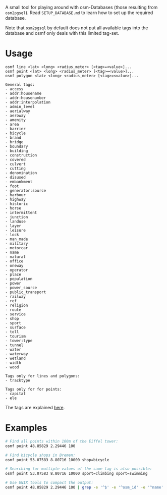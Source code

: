A small tool for playing around with osm-Databases (those resulting
from `osm2pgsql`). Read `SETUP_DATABASE.md` to learn how to set up the
required database.

Note that `osm2pgsql` by default does not put all available tags into
the database and osmf only deals with this limited tag-set.

# Usage
```
osmf line <lat> <long> <radius_meter> [<tag>=<value>]...
osmf point <lat> <long> <radius_meter> [<tag>=<value>]...
osmf polygon <lat> <long> <radius_meter> [<tag>=<value>]...

General tags:
- access
- addr:housename
- addr:housenumber
- addr:interpolation
- admin_level
- aerialway
- aeroway
- amenity
- area
- barrier
- bicycle
- brand
- bridge
- boundary
- building
- construction
- covered
- culvert
- cutting
- denomination
- disused
- embankment
- foot
- generator:source
- harbour
- highway
- historic
- horse
- intermittent
- junction
- landuse
- layer
- leisure
- lock
- man_made
- military
- motorcar
- name
- natural
- office
- oneway
- operator
- place
- population
- power
- power_source
- public_transport
- railway
- ref
- religion
- route
- service
- shop
- sport
- surface
- toll
- tourism
- tower:type
- tunnel
- water
- waterway
- wetland
- width
- wood

Tags only for lines and polygons:
- tracktype

Tags only for for points:
- capital
- ele
```

The tags are explained
[here](https://wiki.openstreetmap.org/wiki/Map_Features).

# Examples
```bash
# Find all points within 100m of the Eiffel tower:
osmf point 48.85829 2.29446 100

# Find bicycle shops in Bremen:
osmf point 53.07583 8.80716 10000 shop=bicycle

# Searching for multiple values of the same tag is also possible:
osmf point 53.07583 8.80716 10000 sport=climbing sport=swimming

# Use UNIX tools to compact the output:
osmf point 48.85829 2.29446 100 | grep -e '^$' -e '^osm_id' -e '^name'
```
